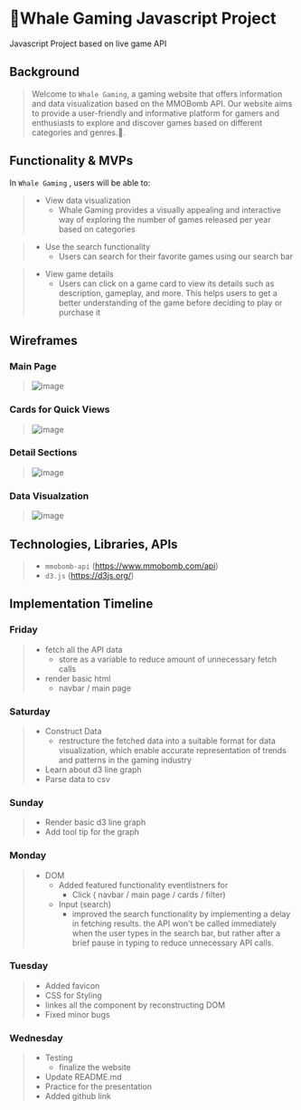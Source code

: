 # 🐳Whale Gaming Javascript Project
Javascript  Project based on live game API




## Background
> Welcome to `Whale Gaming`, a gaming website that offers information and data visualization based on the MMOBomb API. Our website aims to provide a user-friendly and informative platform for gamers and enthusiasts to explore and discover games based on different categories and genres.🐋.





## Functionality & MVPs
 In  `Whale Gaming` , users will be able to:
> - View data visualization
>   - Whale Gaming provides a visually appealing and interactive way of exploring the number of games released per year based on categories

> - Use the search functionality
>   -  Users can search for their favorite games using our search bar

> - View game details
>   - Users can click on a game card to view its details such as description, gameplay, and more. This helps users to get a better understanding of the game before deciding to play or purchase it

## Wireframes
 ### Main Page
> ![image](https://user-images.githubusercontent.com/106133580/225347911-77703b4a-d1fd-41ae-a4db-2c4b4bc72d1b.png)


 ### Cards for Quick Views 
> ![image](https://user-images.githubusercontent.com/106133580/225348069-9148d092-97c0-4077-812d-70c7c2775246.png)


 ### Detail Sections 
> ![image](https://user-images.githubusercontent.com/106133580/225348352-847bfc8f-ad42-49b6-b286-47e34cfa10e3.png)


 ### Data Visualzation 
> ![image](https://user-images.githubusercontent.com/106133580/225348426-4131a92e-1a79-4242-b7ca-8e5e581ae2d5.png)





## Technologies, Libraries, APIs
> -  `mmobomb-api` (https://www.mmobomb.com/api)
> - `d3.js` (https://d3js.org/)



## Implementation Timeline
 ### Friday
> - fetch all the API data
>   - store as a variable to reduce amount of unnecessary fetch calls
> - render basic html
>   - navbar / main page

 ### Saturday
> - Construct Data
>   - restructure the fetched data into a suitable format for data visualization, which enable accurate representation of trends and patterns in the gaming industry
> - Learn about d3 line graph 
> - Parse data to csv

 ### Sunday
> - Render basic d3 line graph
> - Add tool tip for the graph 

 ### Monday
> - DOM
>   - Added featured functionality eventlistners for 
>      - Click ( navbar / main page / cards / filter)
>   - Input (search)
>      - improved the search functionality by implementing a delay in fetching results. the API won't be called immediately when the user types in the search bar, but rather after a brief pause in typing to reduce unnecessary API calls.  

 ### Tuesday
> - Added favicon
> - CSS for Styling
> - linkes all the component by reconstructing DOM
> - Fixed minor bugs


 ### Wednesday
> - Testing
>   - finalize the website
> - Update README.md 
> - Practice for the presentation 
> - Added github link


